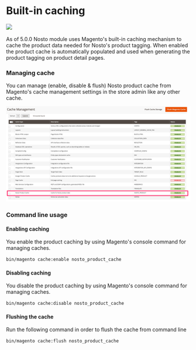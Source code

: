 # Built-in caching

![](https://img.shields.io/badge/nosto-%3E%3D%205.0.0-green)

As of 5.0.0 Nosto module uses Magento's built-in caching mechanism to cache the product data needed for Nosto's product tagging. When enabled the product cache is automatically populated and used when generating the product tagging on product detail pages.

### Managing cache

You can manage \(enable, disable & flush\) Nosto product cache from Magento's cache management settings in the store admin like any other cache.  

![Magento 2 cache management](../../.gitbook/assets/cache_management___tools___system___magento_admin.png)

### Command line usage

#### Enabling caching

You enable the product caching by using Magento's console command for managing caches. 

```bash
bin/magento cache:enable nosto_product_cache
```

#### Disabling caching

You disable the product caching by using Magento's console command for managing caches. 

```bash
bin/magento cache:disable nosto_product_cache
```

#### Flushing the cache

Run the following command in order to flush the cache from command line  

```bash
bin/magento cache:flush nosto_product_cache
```

